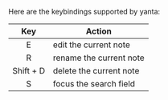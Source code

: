 Here are the keybindings supported by yanta:

| Key       | Action                  |
|:---------:|-------------------------|
| E         | edit the current note   |
| R         | rename the current note |
| Shift + D | delete the current note |
| S         | focus the search field  |
